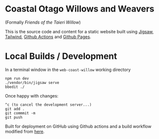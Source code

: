 # Coastal Otago Willows and Weavers 

(Formally *Friends of the Taieri Willow*)

This is the source code and content for a static website built using [Jigsaw][tcj], [Tailwind][twn], [Github Actions][gha] and [Github Pages][ghp]. 

[tcj]: https://jigsaw.tighten.co
[twn]: https://tailwindcss.com
[gha]: https://github.com/features/actions
[ghp]: https://pages.github.com

# Local Builds / Development
In a terminal window in the `web-coast-willow` working directory
```
npm run dev
./vendor/bin/jigsaw serve
bbedit ./
```
Once happy with changes:
```
^c (to cancel the development server...)
git add .
git commmit -m
git push
```

Built for deployment on GitHub using Github actions and a build workflow modified from [here](https://james.brooks.page/blog/jigsaw-github-actions/).
